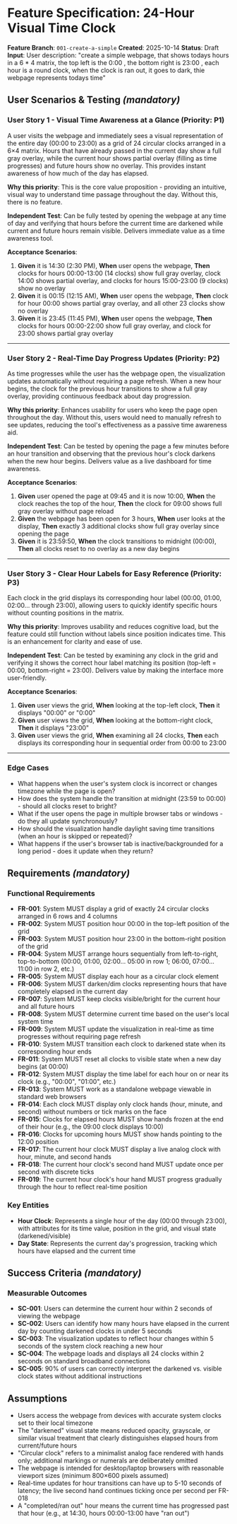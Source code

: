 # Feature Specification: 24-Hour Visual Time Clock

**Feature Branch**: `001-create-a-simple`
**Created**: 2025-10-14
**Status**: Draft
**Input**: User description: "create a simple webpage, that shows todays hours in a 6 \* 4 matrix, the top left is the 0:00 , the bottom right is 23:00 , each hour is a round clock, when the clock is ran out, it goes to dark, thie webpage represents todays time"

## User Scenarios & Testing _(mandatory)_

### User Story 1 - Visual Time Awareness at a Glance (Priority: P1)

A user visits the webpage and immediately sees a visual representation of the entire day (00:00 to 23:00) as a grid of 24 circular clocks arranged in a 6×4 matrix. Hours that have already passed in the current day show a full gray overlay, while the current hour shows partial overlay (filling as time progresses) and future hours show no overlay. This provides instant awareness of how much of the day has elapsed.

**Why this priority**: This is the core value proposition - providing an intuitive, visual way to understand time passage throughout the day. Without this, there is no feature.

**Independent Test**: Can be fully tested by opening the webpage at any time of day and verifying that hours before the current time are darkened while current and future hours remain visible. Delivers immediate value as a time awareness tool.

**Acceptance Scenarios**:

1. **Given** it is 14:30 (2:30 PM), **When** user opens the webpage, **Then** clocks for hours 00:00-13:00 (14 clocks) show full gray overlay, clock 14:00 shows partial overlay, and clocks for hours 15:00-23:00 (9 clocks) show no overlay
2. **Given** it is 00:15 (12:15 AM), **When** user opens the webpage, **Then** clock for hour 00:00 shows partial gray overlay, and all other 23 clocks show no overlay
3. **Given** it is 23:45 (11:45 PM), **When** user opens the webpage, **Then** clocks for hours 00:00-22:00 show full gray overlay, and clock for 23:00 shows partial gray overlay

---

### User Story 2 - Real-Time Day Progress Updates (Priority: P2)

As time progresses while the user has the webpage open, the visualization updates automatically without requiring a page refresh. When a new hour begins, the clock for the previous hour transitions to show a full gray overlay, providing continuous feedback about day progression.

**Why this priority**: Enhances usability for users who keep the page open throughout the day. Without this, users would need to manually refresh to see updates, reducing the tool's effectiveness as a passive time awareness aid.

**Independent Test**: Can be tested by opening the page a few minutes before an hour transition and observing that the previous hour's clock darkens when the new hour begins. Delivers value as a live dashboard for time awareness.

**Acceptance Scenarios**:

1. **Given** user opened the page at 09:45 and it is now 10:00, **When** the clock reaches the top of the hour, **Then** the clock for 09:00 shows full gray overlay without page reload
2. **Given** the webpage has been open for 3 hours, **When** user looks at the display, **Then** exactly 3 additional clocks show full gray overlay since opening the page
3. **Given** it is 23:59:50, **When** the clock transitions to midnight (00:00), **Then** all clocks reset to no overlay as a new day begins

---

### User Story 3 - Clear Hour Labels for Easy Reference (Priority: P3)

Each clock in the grid displays its corresponding hour label (00:00, 01:00, 02:00... through 23:00), allowing users to quickly identify specific hours without counting positions in the matrix.

**Why this priority**: Improves usability and reduces cognitive load, but the feature could still function without labels since position indicates time. This is an enhancement for clarity and ease of use.

**Independent Test**: Can be tested by examining any clock in the grid and verifying it shows the correct hour label matching its position (top-left = 00:00, bottom-right = 23:00). Delivers value by making the interface more user-friendly.

**Acceptance Scenarios**:

1. **Given** user views the grid, **When** looking at the top-left clock, **Then** it displays "00:00" or "0:00"
2. **Given** user views the grid, **When** looking at the bottom-right clock, **Then** it displays "23:00"
3. **Given** user views the grid, **When** examining all 24 clocks, **Then** each displays its corresponding hour in sequential order from 00:00 to 23:00

---

### Edge Cases

- What happens when the user's system clock is incorrect or changes timezone while the page is open?
- How does the system handle the transition at midnight (23:59 to 00:00) - should all clocks reset to bright?
- What if the user opens the page in multiple browser tabs or windows - do they all update synchronously?
- How should the visualization handle daylight saving time transitions (when an hour is skipped or repeated)?
- What happens if the user's browser tab is inactive/backgrounded for a long period - does it update when they return?

## Requirements _(mandatory)_

### Functional Requirements

- **FR-001**: System MUST display a grid of exactly 24 circular clocks arranged in 6 rows and 4 columns
- **FR-002**: System MUST position hour 00:00 in the top-left position of the grid
- **FR-003**: System MUST position hour 23:00 in the bottom-right position of the grid
- **FR-004**: System MUST arrange hours sequentially from left-to-right, top-to-bottom (00:00, 01:00, 02:00... 05:00 in row 1; 06:00, 07:00... 11:00 in row 2, etc.)
- **FR-005**: System MUST display each hour as a circular clock element
- **FR-006**: System MUST darken/dim clocks representing hours that have completely elapsed in the current day
- **FR-007**: System MUST keep clocks visible/bright for the current hour and all future hours
- **FR-008**: System MUST determine current time based on the user's local system time
- **FR-009**: System MUST update the visualization in real-time as time progresses without requiring page refresh
- **FR-010**: System MUST transition each clock to darkened state when its corresponding hour ends
- **FR-011**: System MUST reset all clocks to visible state when a new day begins (at 00:00)
- **FR-012**: System MUST display the time label for each hour on or near its clock (e.g., "00:00", "01:00", etc.)
- **FR-013**: System MUST work as a standalone webpage viewable in standard web browsers
- **FR-014**: Each clock MUST display only clock hands (hour, minute, and second) without numbers or tick marks on the face
- **FR-015**: Clocks for elapsed hours MUST show hands frozen at the end of their hour (e.g., the 09:00 clock displays 10:00)
- **FR-016**: Clocks for upcoming hours MUST show hands pointing to the 12:00 position
- **FR-017**: The current hour clock MUST display a live analog clock with hour, minute, and second hands
- **FR-018**: The current hour clock's second hand MUST update once per second with discrete ticks
- **FR-019**: The current hour clock's hour hand MUST progress gradually through the hour to reflect real-time position

### Key Entities

- **Hour Clock**: Represents a single hour of the day (00:00 through 23:00), with attributes for its time value, position in the grid, and visual state (darkened/visible)
- **Day State**: Represents the current day's progression, tracking which hours have elapsed and the current time

## Success Criteria _(mandatory)_

### Measurable Outcomes

- **SC-001**: Users can determine the current hour within 2 seconds of viewing the webpage
- **SC-002**: Users can identify how many hours have elapsed in the current day by counting darkened clocks in under 5 seconds
- **SC-003**: The visualization updates to reflect hour changes within 5 seconds of the system clock reaching a new hour
- **SC-004**: The webpage loads and displays all 24 clocks within 2 seconds on standard broadband connections
- **SC-005**: 90% of users can correctly interpret the darkened vs. visible clock states without additional instructions

## Assumptions

- Users access the webpage from devices with accurate system clocks set to their local timezone
- The "darkened" visual state means reduced opacity, grayscale, or similar visual treatment that clearly distinguishes elapsed hours from current/future hours
- "Circular clock" refers to a minimalist analog face rendered with hands only; additional markings or numerals are deliberately omitted
- The webpage is intended for desktop/laptop browsers with reasonable viewport sizes (minimum 800×600 pixels assumed)
- Real-time updates for hour transitions can have up to 5-10 seconds of latency; the live second hand continues ticking once per second per FR-018
- A "completed/ran out" hour means the current time has progressed past that hour (e.g., at 14:30, hours 00:00-13:00 have "ran out")
